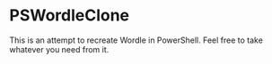 # PSWordleClone

This is an attempt to recreate Wordle in PowerShell.
Feel free to take whatever you need from it.
